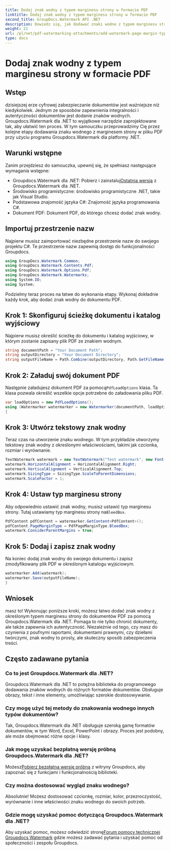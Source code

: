 ```yaml
---
title: Dodaj znak wodny z typem marginesu strony w formacie PDF
linktitle: Dodaj znak wodny z typem marginesu strony w formacie PDF
second_title: GroupDocs.Watermark API .NET
description: Dowiedz się, jak dodawać znaki wodne z typem marginesu strony w formacie PDF przy użyciu Groupdocs dla .NET. Zabezpiecz swoje dokumenty bez wysiłku.
weight: 21
url: /pl/net/pdf-watermarking-attachments/add-watermark-page-margin-type-pdf/
type: docs
---
```

# Dodaj znak wodny z typem marginesu strony w formacie PDF

## Wstęp
dzisiejszej erze cyfrowej zabezpieczanie dokumentów jest ważniejsze niż kiedykolwiek. Jednym ze sposobów zapewnienia integralności i autentyczności dokumentów jest dodanie znaków wodnych. Groupdocs.Watermark dla .NET to wyjątkowe narzędzie zaprojektowane tak, aby ułatwić ten proces. W tym samouczku przeprowadzimy Cię przez kolejne etapy dodawania znaku wodnego z marginesem strony w pliku PDF przy użyciu programu Groupdocs.Watermark dla platformy .NET.
## Warunki wstępne
Zanim przejdziesz do samouczka, upewnij się, że spełniasz następujące wymagania wstępne:
-  Groupdocs.Watermark dla .NET: Pobierz i zainstaluj[Ostatnia wersja](https://releases.groupdocs.com/Watermark/net/) z Groupdocs.Watermark dla .NET.
- Środowisko programistyczne: środowisko programistyczne .NET, takie jak Visual Studio.
- Podstawowa znajomość języka C#: Znajomość języka programowania C#.
- Dokument PDF: Dokument PDF, do którego chcesz dodać znak wodny.
## Importuj przestrzenie nazw
Najpierw musisz zaimportować niezbędne przestrzenie nazw do swojego projektu C#. Te przestrzenie nazw zapewnią dostęp do funkcjonalności Groupdocs.
```csharp
using GroupDocs.Watermark.Common;
using GroupDocs.Watermark.Contents.Pdf;
using GroupDocs.Watermark.Options.Pdf;
using GroupDocs.Watermark.Watermarks;
using System.IO;
using System;
```
Podzielmy teraz proces na łatwe do wykonania etapy. Wykonaj dokładnie każdy krok, aby dodać znak wodny do dokumentu PDF.
## Krok 1: Skonfiguruj ścieżkę dokumentu i katalog wyjściowy
Najpierw musisz określić ścieżkę do dokumentu i katalog wyjściowy, w którym zostanie zapisany plik PDF ze znakiem wodnym.
```csharp
string documentPath = "Your Document Path";
string outputDirectory = "Your Document Directory";
string outputFileName = Path.Combine(outputDirectory, Path.GetFileName(documentPath));
```
## Krok 2: Załaduj swój dokument PDF
 Następnie załadujesz dokument PDF za pomocą`PdfLoadOptions` klasa. Ta klasa pozwala określić wszelkie opcje potrzebne do załadowania pliku PDF.
```csharp
var loadOptions = new PdfLoadOptions();
using (Watermarker watermarker = new Watermarker(documentPath, loadOptions))
{
```
## Krok 3: Utwórz tekstowy znak wodny
Teraz czas na utworzenie znaku wodnego. W tym przykładzie utworzymy tekstowy znak wodny z określonymi właściwościami, takimi jak czcionka, rozmiar i wyrównanie.
```csharp
TextWatermark watermark = new TextWatermark("Test watermark", new Font("Arial", 42));
watermark.HorizontalAlignment = HorizontalAlignment.Right;
watermark.VerticalAlignment = VerticalAlignment.Top;
watermark.SizingType = SizingType.ScaleToParentDimensions;
watermark.ScaleFactor = 1;
```
## Krok 4: Ustaw typ marginesu strony
 Aby odpowiednio ustawić znak wodny, musisz ustawić typ marginesu strony. Tutaj ustawiamy typ marginesu strony na`BleedBox`.
```csharp
PdfContent pdfContent = watermarker.GetContent<PdfContent>();
pdfContent.PageMarginType = PdfPageMarginType.BleedBox;
watermark.ConsiderParentMargins = true;
```
## Krok 5: Dodaj i zapisz znak wodny
Na koniec dodaj znak wodny do swojego dokumentu i zapisz zmodyfikowany plik PDF w określonym katalogu wyjściowym.
```csharp
watermarker.Add(watermark);
watermarker.Save(outputFileName);
}
```
## Wniosek
masz to! Wykonując poniższe kroki, możesz łatwo dodać znak wodny z określonym typem marginesu strony do dokumentów PDF za pomocą Groupdocs.Watermark dla .NET. Pomaga to nie tylko chronić dokumenty, ale także zapewnia ich autentyczność. Niezależnie od tego, czy masz do czynienia z poufnymi raportami, dokumentami prawnymi, czy dziełami twórczymi, znak wodny to prosty, ale skuteczny sposób zabezpieczenia treści.
## Często zadawane pytania
### Co to jest Groupdocs.Watermark dla .NET?
Groupdocs.Watermark dla .NET to potężna biblioteka do programowego dodawania znaków wodnych do różnych formatów dokumentów. Obsługuje obrazy, tekst i inne elementy, umożliwiając szerokie dostosowywanie.
### Czy mogę użyć tej metody do znakowania wodnego innych typów dokumentów?
Tak, Groupdocs.Watermark dla .NET obsługuje szeroką gamę formatów dokumentów, w tym Word, Excel, PowerPoint i obrazy. Proces jest podobny, ale może obejmować różne opcje i klasy.
### Jak mogę uzyskać bezpłatną wersję próbną Groupdocs.Watermark dla .NET?
 Możesz[Pobierz bezpłatną wersję próbną](https://releases.groupdocs.com/) z witryny Groupdocs, aby zapoznać się z funkcjami i funkcjonalnością biblioteki.
### Czy można dostosować wygląd znaku wodnego?
Absolutnie! Możesz dostosować czcionkę, rozmiar, kolor, przezroczystość, wyrównanie i inne właściwości znaku wodnego do swoich potrzeb.
### Gdzie mogę uzyskać pomoc dotyczącą Groupdocs.Watermark dla .NET?
 Aby uzyskać pomoc, możesz odwiedzić stronę[Forum pomocy technicznej Groupdocs Watermark](https://forum.groupdocs.com/c/watermark/19) gdzie możesz zadawać pytania i uzyskać pomoc od społeczności i zespołu Groupdocs.
